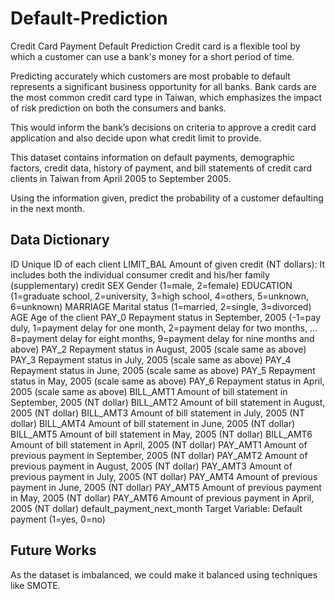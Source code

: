 # Default-Prediction
Credit Card Payment Default Prediction
Credit card is a flexible tool by which a customer can use a bank's money for a short period of time. 

Predicting accurately which customers are most probable to default represents a significant business opportunity for all banks. Bank cards are the most common credit card type in Taiwan, which emphasizes the impact of risk prediction on both the consumers and banks. 

This would inform the bank’s decisions on criteria to approve a credit card application and also decide upon what credit limit to provide.

This dataset contains information on default payments, demographic factors, credit data, history of payment, and bill statements of credit card clients in Taiwan from April 2005 to September 2005. 

Using the information given, predict the probability of a customer defaulting in the next month.

## Data Dictionary
ID  Unique ID of each client
LIMIT_BAL	Amount of given credit (NT dollars):  It includes both the individual consumer credit and his/her family (supplementary) credit 
SEX	Gender (1=male, 2=female)
EDUCATION	(1=graduate school, 2=university, 3=high school, 4=others, 5=unknown, 6=unknown)
MARRIAGE	Marital status (1=married, 2=single, 3=divorced)
AGE	Age of the client
PAY_0	Repayment status in September, 2005 (-1=pay duly, 1=payment delay for one month, 2=payment delay for two months, ... 8=payment delay for eight months, 9=payment delay for nine months and above)
PAY_2	Repayment status in August, 2005 (scale same as above)
PAY_3	Repayment status in July, 2005 (scale same as above)
PAY_4	Repayment status in June, 2005 (scale same as above)
PAY_5	Repayment status in May, 2005 (scale same as above)
PAY_6	Repayment status in April, 2005 (scale same as above)
BILL_AMT1	Amount of bill statement in September, 2005 (NT dollar)
BILL_AMT2	Amount of bill statement in August, 2005 (NT dollar)
BILL_AMT3	Amount of bill statement in July, 2005 (NT dollar)
BILL_AMT4	Amount of bill statement in June, 2005 (NT dollar)
BILL_AMT5	Amount of bill statement in May, 2005 (NT dollar)
BILL_AMT6	Amount of bill statement in April, 2005 (NT dollar)
PAY_AMT1	Amount of previous payment in September, 2005 (NT dollar)
PAY_AMT2	Amount of previous payment in August, 2005 (NT dollar)
PAY_AMT3	Amount of previous payment in July, 2005 (NT dollar)
PAY_AMT4	Amount of previous payment in June, 2005 (NT dollar)
PAY_AMT5	Amount of previous payment in May, 2005 (NT dollar)
PAY_AMT6	Amount of previous payment in April, 2005 (NT dollar)
default_payment_next_month	Target Variable: Default payment (1=yes, 0=no)

## Future Works
As the dataset is imbalanced, we could make it balanced using techniques like SMOTE.
